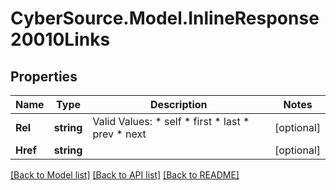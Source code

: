 # CyberSource.Model.InlineResponse20010Links
## Properties

Name | Type | Description | Notes
------------ | ------------- | ------------- | -------------
**Rel** | **string** | Valid Values:   * self   * first   * last   * prev   * next  | [optional] 
**Href** | **string** |  | [optional] 

[[Back to Model list]](../README.md#documentation-for-models) [[Back to API list]](../README.md#documentation-for-api-endpoints) [[Back to README]](../README.md)

